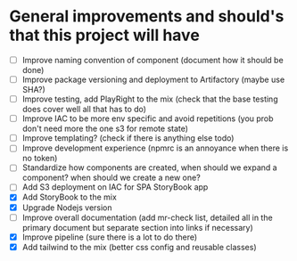# General improvements and should's that this project will have

- [ ] Improve naming convention of component (document how it should be done)
- [ ] Improve package versioning and deployment to Artifactory (maybe use SHA?)
- [ ] Improve testing, add PlayRight to the mix (check that the base testing does cover well all that has to do)
- [ ] Improve IAC to be more env specific and avoid repetitions (you prob don't need more the one s3 for remote state)
- [ ] Improve templating? (check if there is anything else todo)
- [ ] Improve development experience (npmrc is an annoyance when there is no token)
- [ ] Standardize how components are created, when should we expand a component? when should we create a new one?
- [ ] Add S3 deployment on IAC for SPA StoryBook app
- [x] Add StoryBook to the mix
- [x] Upgrade Nodejs version
- [ ] Improve overall documentation (add mr-check list, detailed all in the primary document but separate section into links if necessary)
- [x] Improve pipeline (sure there is a lot to do there)
- [x] Add tailwind to the mix (better css config and reusable classes)
